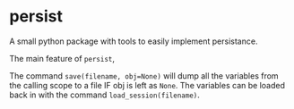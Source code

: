persist
=======

A small python package with tools to easily implement persistance.

The main feature of `persist`, 

The command `save(filename, obj=None)` will dump all the variables from the
calling scope to a file IF obj is left as `None`. The variables can be loaded
back in with the command `load_session(filename)`.

